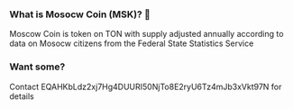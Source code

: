### What is Mosocw Coin (MSK)? 👋

Moscow Coin is token on TON with supply adjusted annually according to data on Mosocw citizens from the Federal State Statistics Service

### Want some?

Contact EQAHKbLdz2xj7Hg4DUURI50NjTo8E2ryU6Tz4mJb3xVkt97N for details
